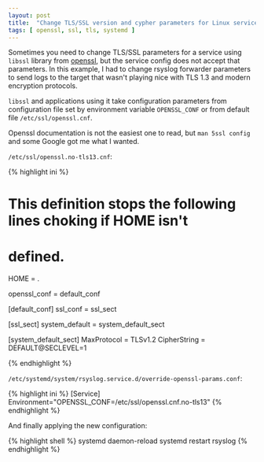 ```yaml
---
layout: post
title:  "Change TLS/SSL version and cypher parameters for Linux service using openssl library"
tags: [ openssl, ssl, tls, systemd ]
---
```


Sometimes you need to change TLS/SSL parameters for a service using `libssl` library from [openssl](https://www.openssl.org/), but the service config does not accept that parameters. In this example, I had to change rsyslog forwarder parameters to send logs to the target that wasn't playing nice with TLS 1.3 and modern encryption protocols.

`libssl` and applications using it take configuration parameters from configuration file set by environment variable `OPENSSL_CONF` or from default file `/etc/ssl/openssl.cnf`. 

Openssl documentation is not the easiest one to read, but `man 5ssl config` and some Google got me what I wanted.

`/etc/ssl/openssl.no-tls13.cnf`:

{% highlight ini %}
# This definition stops the following lines choking if HOME isn't
# defined.
HOME                    = .

openssl_conf = default_conf

[default_conf]
ssl_conf = ssl_sect

[ssl_sect]
system_default = system_default_sect

[system_default_sect]
MaxProtocol = TLSv1.2
CipherString = DEFAULT@SECLEVEL=1

{% endhighlight %}

`/etc/systemd/system/rsyslog.service.d/override-openssl-params.conf`:

{% highlight ini %}
[Service]
Environment="OPENSSL_CONF=/etc/ssl/openssl.cnf.no-tls13"
{% endhighlight %}

And finally applying the new configuration:

{% highlight shell %}
systemd daemon-reload
systemd restart rsyslog
{% endhighlight %}
